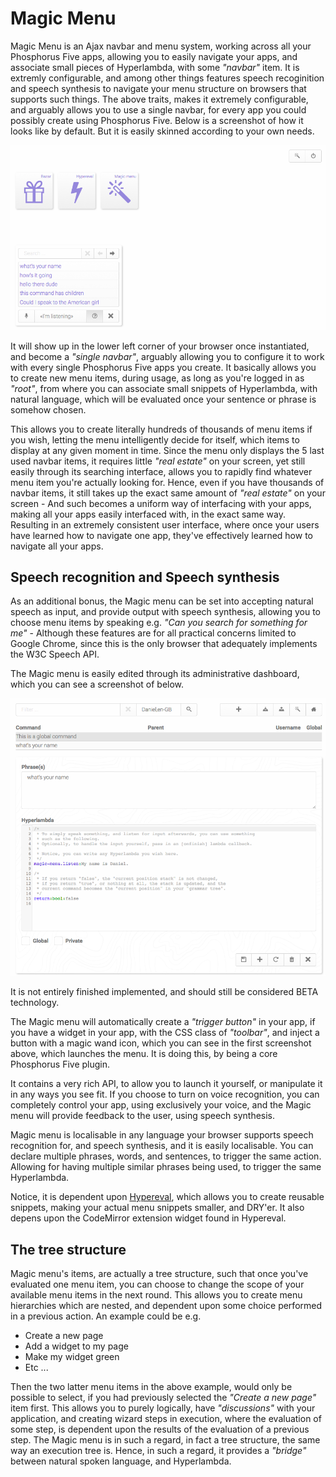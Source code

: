 
# Magic Menu

Magic Menu is an Ajax navbar and menu system, working across all your Phosphorus Five 
apps, allowing you to easily navigate your apps, and associate small pieces of Hyperlambda, with
some _"navbar"_ item. It is extremly configurable, and among other things features speech
recoginition and speech synthesis to navigate your menu structure on browsers that
supports such things. The above traits, makes it extremely configurable, and arguably 
allows you to use a single navbar, for every app you could possibly create using 
Phosphorus Five. Below is a screenshot of how it looks like by default. But it is easily
skinned according to your own needs.

![alt screenshot](media/screenshots/screenshot-1.png)

It will show up in the lower left corner of your browser once instantiated, and 
become a _"single navbar"_, arguably allowing you to configure it to work with every 
single Phosphorus Five apps you create. It basically allows you to create new menu items, 
during usage, as long as you're logged in as _"root"_, from where you can associate 
small snippets of Hyperlambda, with natural language, which will be evaluated once 
your sentence or phrase is somehow chosen.

This allows you to create literally hundreds of thousands of menu items if you wish,
letting the menu intelligently decide for itself, which items to display at any given
moment in time. Since the menu only displays the 5 last used navbar items, it requires little
_"real estate"_ on your screen, yet still easily through its searching interface, allows you
to rapidly find whatever menu item you're actually looking for. Hence, even if you have thousands
of navbar items, it still takes up the exact same amount of _"real estate"_ on your screen - 
And such becomes a uniform way of interfacing with your apps, making all your apps easily
interfaced with, in the exact same way. Resulting in an extremely consistent user interface,
where once your users have learned how to navigate one app, they've effectively learned
how to navigate all your apps.

## Speech recognition and Speech synthesis

As an additional bonus, the Magic menu can be set into accepting natural speech as input, and provide
output with speech synthesis, allowing you to choose menu items by speaking e.g. _"Can you 
search for something for me"_ - Although these features are for all practical concerns limited
to Google Chrome, since this is the only browser that adequately implements the W3C Speech API.

The Magic menu is easily edited through its administrative dashboard, which you can see a
screenshot of below.

![alt screenshot](media/screenshots/screenshot-2.png)

It is not entirely finished implemented, and should still be considered BETA technology.

The Magic menu will automatically create a _"trigger button"_ in your app, if you have
a widget in your app, with the CSS class of _"toolbar"_, and inject a button with a
magic wand icon, which you can see in the first screenshot above, which launches the menu.
It is doing this, by being a core Phosphorus Five plugin.

It contains a very rich API, to allow you to launch it yourself, or manipulate it
in any ways you see fit. If you choose to turn on voice recognition, you can completely
control your app, using exclusively your voice, and the Magic menu will provide feedback
to the user, using speech synthesis.

Magic menu is localisable in any language your browser supports speech recognition for,
and speech synthesis, and it is easily localisable. You can declare multiple phrases, words,
and sentences, to trigger the same action. Allowing for having multiple similar phrases being
used, to trigger the same Hyperlambda.

Notice, it is dependent upon [Hypereval](https://github.com/polterguy/hypereval),
which allows you to create reusable snippets, making your actual menu snippets smaller,
and DRY'er. It also depens upon the CodeMirror extension widget found in Hypereval.

## The tree structure

Magic menu's items, are actually a tree structure, such that once you've evaluated one
menu item, you can choose to change the scope of your available menu items in the next round.
This allows you to create menu hierarchies which are nested, and dependent upon some choice
performed in a previous action. An example could be e.g.

* Create a new page
* Add a widget to my page
* Make my widget green
* Etc ...

Then the two latter menu items in the above example, would only be possible to select,
if you had previously selected the _"Create a new page"_ item first. This allows you
to purely logically, have _"discussions"_ with your application, and creating wizard
steps in execution, where the evaluation of some step, is dependent upon the results
of the evaluation of a previous step. The Magic menu is in such a regard, in fact a
tree structure, the same way an execution tree is. Hence, in such a regard, it provides
a _"bridge"_ between natural spoken language, and Hyperlambda.
